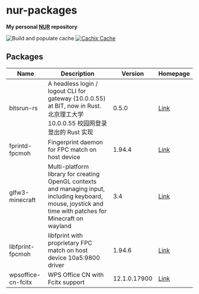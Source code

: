 # nur-packages

**My personal [NUR](https://github.com/nix-community/NUR) repository**

![Build and populate cache](https://github.com/fym998/nur-packages/workflows/Check%2C%20build%20and%20cache/badge.svg)
[![Cachix Cache](https://img.shields.io/badge/cachix-fym998--nur-blue.svg)](https://fym998-nur.cachix.org)

## Packages

| Name | Description | Version | Homepage |
| --- | --- | --- | --- |
| bitsrun-rs | A headless login / logout CLI for gateway (10.0.0.55) at BIT, now in Rust. 北京理工大学 10.0.0.55 校园网登录登出的 Rust 实现 | 0.5.0 | [Link](https://github.com/spencerwooo/bitsrun-rs) |
| fprintd-fpcmoh | Fingerprint daemon for FPC match on host device | 1.94.4 | [Link](https://fprint.freedesktop.org/) |
| glfw3-minecraft | Multi-platform library for creating OpenGL contexts and managing input, including keyboard, mouse, joystick and time with patches for Minecraft on wayland | 3.4 | [Link](https://aur.archlinux.org/packages/glfw-wayland-minecraft-cursorfix) |
| libfprint-fpcmoh | libfprint with proprietary FPC match on host device 10a5:9800 driver | 1.94.6 | [Link](https://aur.archlinux.org/packages/libfprint-fpcmoh-git) |
| wpsoffice-cn-fcitx | WPS Office CN with Fcitx support | 12.1.0.17900 | [Link](https://www.wps.com) |


